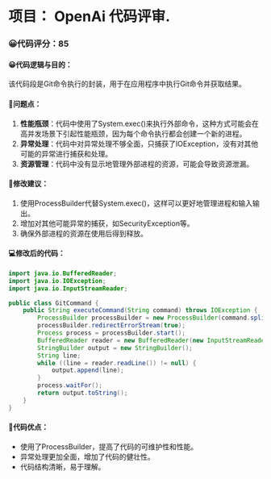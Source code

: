 # 项目： OpenAi 代码评审.
### 😀代码评分：85
#### 😀代码逻辑与目的：
该代码段是Git命令执行的封装，用于在应用程序中执行Git命令并获取结果。

#### 🤔问题点：
1. **性能瓶颈**：代码中使用了System.exec()来执行外部命令，这种方式可能会在高并发场景下引起性能瓶颈，因为每个命令执行都会创建一个新的进程。
2. **异常处理**：代码中对异常处理不够全面，只捕获了IOException，没有对其他可能的异常进行捕获和处理。
3. **资源管理**：代码中没有显示地管理外部进程的资源，可能会导致资源泄漏。

#### 🎯修改建议：
1. 使用ProcessBuilder代替System.exec()，这样可以更好地管理进程和输入输出。
2. 增加对其他可能异常的捕获，如SecurityException等。
3. 确保外部进程的资源在使用后得到释放。

#### 💻修改后的代码：
```java
import java.io.BufferedReader;
import java.io.IOException;
import java.io.InputStreamReader;

public class GitCommand {
    public String executeCommand(String command) throws IOException {
        ProcessBuilder processBuilder = new ProcessBuilder(command.split(" "));
        processBuilder.redirectErrorStream(true);
        Process process = processBuilder.start();
        BufferedReader reader = new BufferedReader(new InputStreamReader(process.getInputStream()));
        StringBuilder output = new StringBuilder();
        String line;
        while ((line = reader.readLine()) != null) {
            output.append(line);
        }
        process.waitFor();
        return output.toString();
    }
}
```

#### 🌟代码优点：
- 使用了ProcessBuilder，提高了代码的可维护性和性能。
- 异常处理更加全面，增加了代码的健壮性。
- 代码结构清晰，易于理解。
